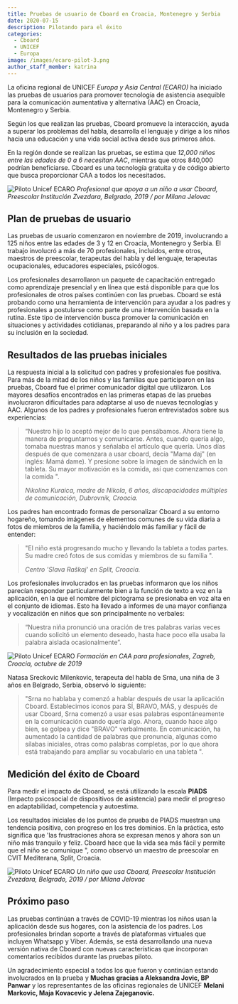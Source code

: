 ```yaml
---
title: Pruebas de usuario de Cboard en Croacia, Montenegro y Serbia
date: 2020-07-15
description: Pilotando para el éxito
categories:
  - Cboard
  - UNICEF
  - Europa
image: /images/ecaro-pilot-3.png
author_staff_member: katrina
---
```

La oficina regional de UNICEF *Europa y Asia Central (ECARO)* ha iniciado las pruebas de usuarios para promover tecnología de asistencia asequible para la comunicación aumentativa y alternativa (AAC) en Croacia, Montenegro y Serbia.

Según los que realizan las pruebas, Cboard promueve la interacción, ayuda a superar los problemas del habla, desarrolla el lenguaje y dirige a los niños hacia una educación y una vida social activa desde sus primeros años.

En la región donde se realizan las pruebas, se estima que *12,000 niños entre las edades de 0 a 6 necesitan AAC*, mientras que otros 840,000 podrían beneficiarse. Cboard es una tecnología gratuita y de código abierto que busca proporcionar CAA a todos los necesitados.

![Piloto Unicef ECARO](/images/ecaro-pilot-1.jpg) *Profesional que apoya a un niño a usar Cboard, Preescolar Institución Zvezdara, Belgrado, 2019 / por Milana Jelovac*

## Plan de pruebas de usuario
Las pruebas de usuario comenzaron en noviembre de 2019, involucrando a 125 niños entre las edades de 3 y 12 en Croacia, Montenegro y Serbia. El trabajo involucró a más de 70 profesionales, incluidos, entre otros, maestros de preescolar, terapeutas del habla y del lenguaje, terapeutas ocupacionales, educadores especiales, psicólogos.

Los profesionales desarrollaron un paquete de capacitación entregado como aprendizaje presencial y en línea que está disponible para que los profesionales de otros países continúen con las pruebas. Cboard se está probando como una herramienta de intervención para ayudar a los padres y profesionales a postularse como parte de una intervención basada en la rutina. Este tipo de intervención busca promover la comunicación en situaciones y actividades cotidianas, preparando al niño y a los padres para su inclusión en la sociedad.

## Resultados de las pruebas iniciales
La respuesta inicial a la solicitud con padres y profesionales fue positiva. Para más de la mitad de los niños y las familias que participaron en las pruebas, Cboard fue el primer comunicador digital que utilizaron. Los mayores desafíos encontrados en las primeras etapas de las pruebas involucraron dificultades para adaptarse al uso de nuevas tecnologías y AAC. Algunos de los padres y profesionales fueron entrevistados sobre sus experiencias:

> “Nuestro hijo lo aceptó mejor de lo que pensábamos. Ahora tiene la manera de preguntarnos y comunicarse. Antes, cuando quería algo, tomaba nuestras manos y señalaba el artículo que quería. Unos días después de que comenzara a usar cboard, decía "Mama daj" (en inglés: Mamá dame). Y presione sobre la imagen de sándwich en la tableta. Su mayor motivación es la comida, así que comenzamos con la comida ".
> 
> *Nikolina Kuraica, madre de Nikola, 6 años, discapacidades múltiples de comunicación, Dubrovnik, Croacia.*


Los padres han encontrado formas de personalizar Cboard a su entorno hogareño, tomando imágenes de elementos comunes de su vida diaria a fotos de miembros de la familia, y haciéndolo más familiar y fácil de entender:

> "El niño está progresando mucho y llevando la tableta a todas partes. Su madre creó fotos de sus comidas y miembros de su familia ".
> 
> *Centro 'Slava Raškaj' en Split, Croacia.*

Los profesionales involucrados en las pruebas informaron que los niños parecían responder particularmente bien a la función de texto a voz en la aplicación, en la que el nombre del pictograma se presionaba en voz alta en el conjunto de idiomas. Esto ha llevado a informes de una mayor confianza y vocalización en niños que son principalmente no verbales:

> “Nuestra niña pronunció una oración de tres palabras varias veces cuando solicitó un elemento deseado, hasta hace poco ella usaba la palabra aislada ocasionalmente”.

![Piloto Unicef ECARO](/images/ecaro-pilot-2.png) *Formación en CAA para profesionales, Zagreb, Croacia, octubre de 2019*

Natasa Sreckovic Milenkovic, terapeuta del habla de Srna, una niña de 3 años en Belgrado, Serbia, observó lo siguiente:

> "Srna no hablaba y comenzó a hablar después de usar la aplicación Cboard. Establecimos iconos para SÍ, BRAVO, MÁS, y después de usar Cboard, Srna comenzó a usar esas palabras espontáneamente en la comunicación cuando quería algo. Ahora, cuando hace algo bien, se golpea y dice "BRAVO" verbalmente. En comunicación, ha aumentado la cantidad de palabras que pronuncia, algunas como sílabas iniciales, otras como palabras completas, por lo que ahora está trabajando para ampliar su vocabulario en una tableta ".

## Medición del éxito de Cboard
Para medir el impacto de Cboard, se está utilizando la escala **PIADS** (Impacto psicosocial de dispositivos de asistencia) para medir el progreso en adaptabilidad, competencia y autoestima.

Los resultados iniciales de los puntos de prueba de PIADS muestran una tendencia positiva, con progreso en los tres dominios. En la práctica, esto significa que 'las frustraciones ahora se expresan menos y ahora son un niño más tranquilo y feliz. Cboard hace que la vida sea más fácil y permite que el niño se comunique ", como observó un maestro de preescolar en CVIT Mediterana, Split, Croacia.

![Piloto Unicef ECARO](/images/ecaro-pilot-3.png) *Un niño que usa Cboard, Preescolar Institución Zvezdara, Belgrado, 2019 / por Milana Jelovac*

## Próximo paso
Las pruebas continúan a través de COVID-19 mientras los niños usan la aplicación desde sus hogares, con la asistencia de los padres. Los profesionales brindan soporte a través de plataformas virtuales que incluyen Whatsapp y Viber. Además, se está desarrollando una nueva versión nativa de Cboard con nuevas características que incorporan comentarios recibidos durante las pruebas piloto.

Un agradecimiento especial a todos los que fueron y continúan estando involucrados en la prueba y **Muchas gracias a Aleksandra Jovic, BP Panwar** y los representantes de las oficinas regionales de UNICEF **Melani Markovic, Maja Kovacevic y Jelena Zajeganovic.**